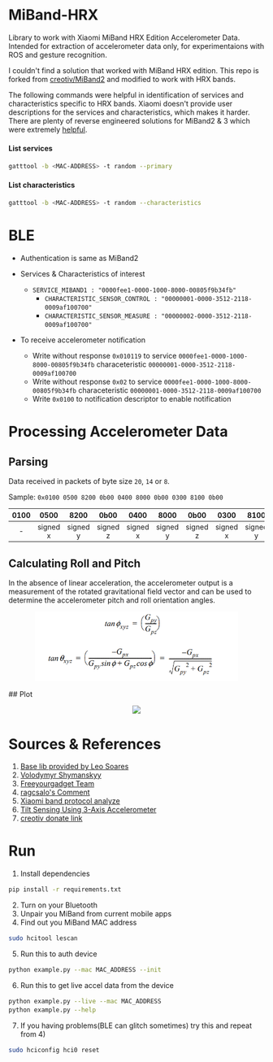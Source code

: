 # MiBand-HRX
Library to work with Xiaomi MiBand HRX Edition Accelerometer Data. Intended for extraction of accelerometer data only,
for experimentaions with ROS and gesture recognition.

I couldn't find a solution that worked with MiBand HRX edition. This repo is forked from [creotiv/MiBand2](https://github.com/creotiv/MiBand2) and modified to work with HRX bands.

The following commands were helpful in identification of services and characteristics specific to HRX bands. Xiaomi doesn't provide user descriptions for the services and characteristics, which makes it harder. There are plenty of reverse engineered solutions for MiBand2 & 3 which were extremely [helpful](#sources--references).

#### List services

```sh
gatttool -b <MAC-ADDRESS> -t random --primary
```

#### List characteristics

```sh
gatttool -b <MAC-ADDRESS> -t random --characteristics
```


# BLE
- Authentication is same as MiBand2
- Services & Characteristics of interest

    - ``SERVICE_MIBAND1 : "0000fee1-0000-1000-8000-00805f9b34fb"``
        - ``CHARACTERISTIC_SENSOR_CONTROL : "00000001-0000-3512-2118-0009af100700"``
        - ``CHARACTERISTIC_SENSOR_MEASURE : "00000002-0000-3512-2118-0009af100700"``

- To receive accelerometer notification
    - Write without response ``0x010119`` to service ``0000fee1-0000-1000-8000-00805f9b34fb`` characeteristic ``00000001-0000-3512-2118-0009af100700``
    - Write without response ``0x02`` to service ``0000fee1-0000-1000-8000-00805f9b34fb`` characeteristic ``00000001-0000-3512-2118-0009af100700``
    - Write ``0x0100`` to notification descriptor to enable notification

# Processing Accelerometer Data

## Parsing
Data received in packets of byte size ``20``, ``14`` or ``8``.

Sample: ``0x0100 0500 8200 0b00 0400 8000 0b00 0300 8100 0b00``


|0100  | 0500  | 8200  | 0b00 | 0400  | 8000  | 0b00  | 0300  | 8100  | 0b00   |
|:-:|:-:|:-:|:-:|:-:|:-:|:-:|:-:|:-:|:-:|
| -  | signed x  |signed y   | signed z  |  signed x |  signed y | signed z  | signed x  | signed y  |  signed z |

## Calculating Roll and Pitch
In the absence of linear acceleration, the accelerometer output is a measurement of the rotated
gravitational field vector and can be used to determine the accelerometer pitch and roll orientation
angles.
<p align="center">
<img src="roll_pitch_eqn.png" width="400">
</p>
## Plot
<p align="center">
<img src="accel_plot.gif" width="1200">
</p>



# Sources & References
1) [Base lib provided by Leo Soares](https://github.com/leojrfs/miband2)
2) [Volodymyr Shymanskyy](https://github.com/vshymanskyy/miband2-python-test)
3) [Freeyourgadget Team](https://github.com/Freeyourgadget/Gadgetbridge/tree/master/app/src/main/java/nodomain/freeyourgadget/gadgetbridge/service/devices/huami/miband2)
4) [ragcsalo's Comment](https://github.com/Freeyourgadget/Gadgetbridge/issues/63#issuecomment-493740447)
5) [Xiaomi band protocol analyze](http://changy-.github.io/articles/xiao-mi-band-protocol-analyze.html)
6) [Tilt Sensing Using 3-Axis Accelerometer](https://www.nxp.com/docs/en/application-note/AN3461.pdf)
7) [creotiv donate link](https://github.com/creotiv/MiBand2#donate)



# Run 

1) Install dependencies
```sh
pip install -r requirements.txt
```
2) Turn on your Bluetooth
3) Unpair you MiBand from current mobile apps
4) Find out you MiBand MAC address
```sh
sudo hcitool lescan
```
5) Run this to auth device
```sh
python example.py --mac MAC_ADDRESS --init
```
6) Run this to get live accel data from the device
```sh
python example.py --live --mac MAC_ADDRESS
python example.py --help
```
7) If you having problems(BLE can glitch sometimes) try this and repeat from 4)
```sh
sudo hciconfig hci0 reset
```

